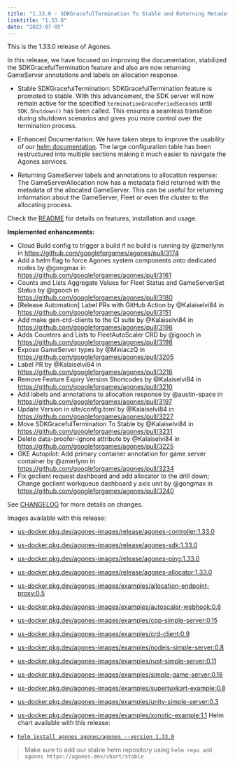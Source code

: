 ```yaml
---
title: "1.33.0 - SDKGracefulTermination To Stable and Returning Metadata on Allocation"
linktitle: "1.33.0"
date: "2023-07-05"
---
```


This is the 1.33.0 release of Agones.

In this release, we have focused on improving the documentation, stabilized the SDKGracefulTermination feature and also are now returning GameServer annotations and labels on allocation response.

- Stable SDKGracefulTermination: 
    SDKGracefulTermination feature is promoted to stable. With this advancement, the SDK server will now remain active for the specified `terminationGracePeriodSeconds` until `SDK.Shutdown()` has been called. This ensures a seamless transition during shutdown scenarios and gives you more control over the termination process.

- Enhanced Documentation: 
	We have taken steps to improve the usability of our [helm documentation](https://agones.dev/site/docs/installation/install-agones/helm/#configuration). The large configuration table has been restructured into multiple sections making it much easier to navigate the Agones services.

- Returning GameServer labels and annotations to allocation response:
	The GameServerAllocation now has a metadata field returned with the metadata of the allocated GameServer. This can be useful for returning information about the GameServer, Fleet or even the cluster to the allocating process.

Check the <a href="https://github.com/googleforgames/agones/tree/release-1.33.0" data-proofer-ignore>README</a> for details on features, installation and usage.

**Implemented enhancements:**
- Cloud Build config to trigger a build if no build is running by @zmerlynn in https://github.com/googleforgames/agones/pull/3174
- Add a helm flag to force Agones system components onto dedicated nodes by @gongmax in https://github.com/googleforgames/agones/pull/3161
- Counts and Lists Aggregate Values for Fleet Status and GameServerSet Status by @igooch in https://github.com/googleforgames/agones/pull/3180
- [Release Automation] Label PRs with GitHub Action by @Kalaiselvi84 in https://github.com/googleforgames/agones/pull/3151
- Add make gen-crd-clients to the CI suite by @Kalaiselvi84 in https://github.com/googleforgames/agones/pull/3196
- Adds Counters and Lists to FleetAutoScaler CRD by @igooch in https://github.com/googleforgames/agones/pull/3198
- Expose GameServer types by @MiniaczQ in https://github.com/googleforgames/agones/pull/3205
- Label PR by @Kalaiselvi84 in https://github.com/googleforgames/agones/pull/3216
- Remove Feature Expiry Version Shortcodes by @Kalaiselvi84 in https://github.com/googleforgames/agones/pull/3210
- Add labels and annotations to allocation response by @austin-space in https://github.com/googleforgames/agones/pull/3197
- Update Version in site/config.toml by @Kalaiselvi84 in https://github.com/googleforgames/agones/pull/3227
- Move SDKGracefulTermination To Stable by @Kalaiselvi84 in https://github.com/googleforgames/agones/pull/3231
- Delete data-proofer-ignore attribute by @Kalaiselvi84 in https://github.com/googleforgames/agones/pull/3225
- GKE Autopilot: Add primary container annotation for game server container by @zmerlynn in https://github.com/googleforgames/agones/pull/3234
- Fix goclient request dashboard and add allocator to the drill down; Change goclient workqueue dashboard y axis unit by @gongmax in https://github.com/googleforgames/agones/pull/3240

See <a href="https://github.com/googleforgames/agones/blob/release-1.33.0/CHANGELOG.md" data-proofer-ignore>CHANGELOG</a> for more details on changes.

Images available with this release:

- [us-docker.pkg.dev/agones-images/release/agones-controller:1.33.0](https://us-docker.pkg.dev/agones-images/release/agones-controller:1.33.0)
- [us-docker.pkg.dev/agones-images/release/agones-sdk:1.33.0](https://us-docker.pkg.dev/agones-images/release/agones-sdk:1.33.0)
- [us-docker.pkg.dev/agones-images/release/agones-ping:1.33.0](https://us-docker.pkg.dev/agones-images/release/agones-ping:1.33.0)
- [us-docker.pkg.dev/agones-images/release/agones-allocator:1.33.0](https://us-docker.pkg.dev/agones-images/release/agones-allocator:1.33.0)
- [us-docker.pkg.dev/agones-images/examples/allocation-endpoint-proxy:0.5](https://us-docker.pkg.dev/agones-images/examples/allocation-endpoint-proxy:0.5)
- [us-docker.pkg.dev/agones-images/examples/autoscaler-webhook:0.6](https://us-docker.pkg.dev/agones-images/examples/autoscaler-webhook:0.6)
- [us-docker.pkg.dev/agones-images/examples/cpp-simple-server:0.15](https://us-docker.pkg.dev/agones-images/examples/cpp-simple-server:0.15)
- [us-docker.pkg.dev/agones-images/examples/crd-client:0.9](https://us-docker.pkg.dev/agones-images/examples/crd-client:0.9)
- [us-docker.pkg.dev/agones-images/examples/nodejs-simple-server:0.8](https://us-docker.pkg.dev/agones-images/examples/nodejs-simple-server:0.8)
- [us-docker.pkg.dev/agones-images/examples/rust-simple-server:0.11](https://us-docker.pkg.dev/agones-images/examples/rust-simple-server:0.11)
- [us-docker.pkg.dev/agones-images/examples/simple-game-server:0.16](https://us-docker.pkg.dev/agones-images/examples/simple-game-server:0.16)
- [us-docker.pkg.dev/agones-images/examples/supertuxkart-example:0.8](https://us-docker.pkg.dev/agones-images/examples/supertuxkart-example:0.8)
- [us-docker.pkg.dev/agones-images/examples/unity-simple-server:0.3](https://us-docker.pkg.dev/agones-images/examples/unity-simple-server:0.3)
- [us-docker.pkg.dev/agones-images/examples/xonotic-example:1.1](https://us-docker.pkg.dev/agones-images/examples/xonotic-example:1.1)
Helm chart available with this release:

- <a href="https://agones.dev/chart/stable/agones-1.33.0.tgz" data-proofer-ignore>
  <code>helm install agones agones/agones --version 1.33.0</code></a>

> Make sure to add our stable helm repository using `helm repo add agones https://agones.dev/chart/stable`